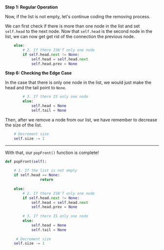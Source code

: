 <!--title={Deleting Elements From the Start - Explain}--> 

<!--badges={Algorithms:5,Python:4}-->

<!--concepts={Deleting from a Linked List}-->

**Step 1: Regular Operation**

Now, if the list is not empty, let's continue coding the removing process.

We can first check if there is more than one node in the list and set `self.head` to the next node. Now that `self.head` is the second node in the list, we can now get get rid of the connection the previous node. 

```python
	else:
    	# 2. If there ISN'T only one node
    	if self.head.next != None:
      		self.head = self.head.next
      		self.head.prev = None
```

**Step 6: Checking the Edge Case**

In the case that there is only one node in the list, we would just make the head and the tail point to `None`.

```python
  		# 3. If there IS only one node
  		else:
        	self.head = None
        	self.tail = None
```
Then, after we remove a node from our list, we have remember to decrease the size of the list.

```python
	# Decrement size
	self.size -= 1
```

---

With that, our `popFront()` function is complete!

```python
def popFront(self):
  
  	# 1. If the list is not empty
  	if self.head == None:
				return
        
	else:
    	# 2. If there ISN'T only one node
    	if self.head.next != None:
      		self.head = self.head.next
      		self.head.prev = None
            
  		# 3. If there IS only one node
  		else:
        	self.head = None
        	self.tail = None
            
     # Decrement size
	self.size -= 1
```
